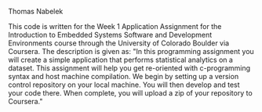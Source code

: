 Thomas Nabelek

This code is written for the Week 1 Application Assignment for the Introduction to Embedded Systems Software and Development Environments course through the University of Colorado Boulder via Coursera.  The description is given as: "In this programming assignment you will create a simple application that performs statistical analytics on a dataset. This assignment will help you get re-oriented with c-programming syntax and host machine compilation. We begin by setting up a version control repository on your local machine. You will then develop and test your code there. When complete, you will upload a zip of your repository to Coursera."
